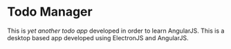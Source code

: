 # Todo Manager

This is _yet another todo app_ developed in order to learn AngularJS. This is a desktop based app developed using ElectronJS and AngularJS.